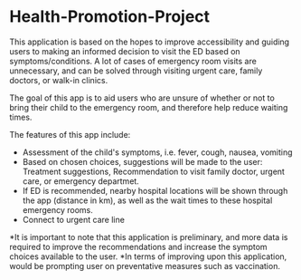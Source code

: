 # Health-Promotion-Project

This application is based on the hopes to improve accessibility and guiding users to making an informed decision to visit the ED based on symptoms/conditions. A lot of cases of emergency room visits are unnecessary, and can be solved through visiting urgent care, family doctors, or walk-in clinics.

The goal of this app is to aid users who are unsure of whether or not to bring their child to the emergency room, and therefore help reduce waiting times.


The features of this app include:
- Assessment of the child's symptoms, i.e. fever, cough, nausea, vomiting
- Based on chosen choices, suggestions will be made to the user: Treatment suggestions, Recommendation to visit family doctor, urgent care, or emergency departmet.
- If ED is recommended, nearby hospital locations will be shown through the app (distance in km), as well as the wait times to these hospital emergency rooms.
- Connect to urgent care line

*It is important to note that this application is preliminary, and more data is required to improve the recommendations and increase the symptom choices available to the user.
*In terms of improving upon this application, would be prompting user on preventative measures such as vaccination.


